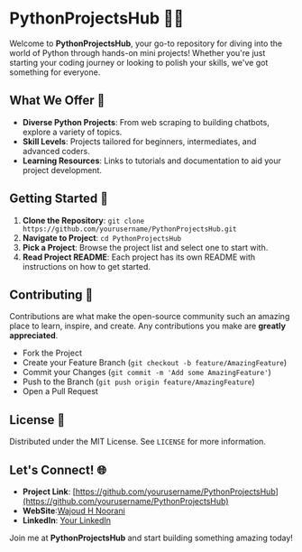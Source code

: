 # PythonProjectsHub 🐍✨

Welcome to **PythonProjectsHub**, your go-to repository for diving into the world of Python through hands-on mini projects! Whether you're just starting your coding journey or looking to polish your skills, we've got something for everyone.

## What We Offer 🚀

- **Diverse Python Projects**: From web scraping to building chatbots, explore a variety of topics.
- **Skill Levels**: Projects tailored for beginners, intermediates, and advanced coders.
- **Learning Resources**: Links to tutorials and documentation to aid your project development.

## Getting Started 🌟

1. **Clone the Repository**: `git clone https://github.com/yourusername/PythonProjectsHub.git`
2. **Navigate to Project**: `cd PythonProjectsHub`
3. **Pick a Project**: Browse the project list and select one to start with.
4. **Read Project README**: Each project has its own README with instructions on how to get started.

## Contributing 🤝

Contributions are what make the open-source community such an amazing place to learn, inspire, and create. Any contributions you make are **greatly appreciated**.

- Fork the Project
- Create your Feature Branch (`git checkout -b feature/AmazingFeature`)
- Commit your Changes (`git commit -m 'Add some AmazingFeature'`)
- Push to the Branch (`git push origin feature/AmazingFeature`)
- Open a Pull Request

## License 📜

Distributed under the MIT License. See `LICENSE` for more information.

## Let's Connect! 🌐

- **Project Link**: [https://github.com/yourusername/PythonProjectsHub](https://github.com/yourusername/PythonProjectsHub)
- **WebSite**:[Wajoud H Noorani](https://wajoudnoorani.com/)
- **LinkedIn**: [Your LinkedIn](www.linkedin.com/in/wajoud-noorani-7b6054118)

Join me at **PythonProjectsHub** and start building something amazing today!

